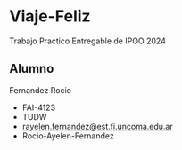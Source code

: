 # Viaje-Feliz
Trabajo Practico Entregable de IPOO 2024


## Alumno
 Fernandez Rocio
  * FAI-4123
  * TUDW
  * rayelen.fernandez@est.fi.uncoma.edu.ar
  * Rocio-Ayelen-Fernandez
